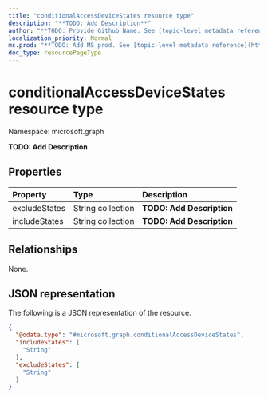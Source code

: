 ```yaml
---
title: "conditionalAccessDeviceStates resource type"
description: "**TODO: Add Description**"
author: "**TODO: Provide Github Name. See [topic-level metadata reference](https://msgo.azurewebsites.net/add/document/guidelines/metadata.html#topic-level-metadata)**"
localization_priority: Normal
ms.prod: "**TODO: Add MS prod. See [topic-level metadata reference](https://msgo.azurewebsites.net/add/document/guidelines/metadata.html#topic-level-metadata)**"
doc_type: resourcePageType
---
```


# conditionalAccessDeviceStates resource type

Namespace: microsoft.graph



**TODO: Add Description**

## Properties
|Property|Type|Description|
|:---|:---|:---|
|excludeStates|String collection|**TODO: Add Description**|
|includeStates|String collection|**TODO: Add Description**|

## Relationships
None.

## JSON representation
The following is a JSON representation of the resource.
<!-- {
  "blockType": "resource",
  "@odata.type": "microsoft.graph.conditionalAccessDeviceStates"
}
-->
``` json
{
  "@odata.type": "#microsoft.graph.conditionalAccessDeviceStates",
  "includeStates": [
    "String"
  ],
  "excludeStates": [
    "String"
  ]
}
```

